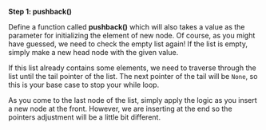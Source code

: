 <!--title={Inserting Items at the End}--> 

<!--badges={Algorithms:2,Python:1}-->

<!--concepts={Inserting Into a Linked List}-->

**Step 1: pushback()**

Define a function called **pushback()** which will also takes a value as the parameter for initializing the element of new node. Of course, as you might have guessed, we need to check the empty list again! If the list is empty, simply make a new head node with the given value.

If this list already contains some elements, we need to traverse through the list until the tail pointer of the list. The next pointer of the tail will be `None`, so this is your base case to stop your while loop. 

As you come to the last node of the list, simply apply the logic as you insert a new node at the front. However, we are inserting at the end so the pointers adjustment will be a little bit different.

